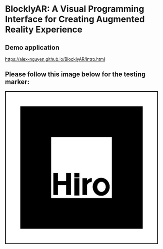 # BlocklyAR: A Visual Programming Interface for Creating Augmented Reality Experience

## Demo application
https://alex-nguyen.github.io/BlocklyAR/intro.html

## Please follow this image below for the testing marker: 
![alt text](https://github.com/Alex-Nguyen/BlocklyAR/blob/master/hiro.png)<!-- .element height="30%" width="30%" -->



